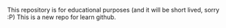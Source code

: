 This repository is for educational purposes (and it will be short lived, sorry :P)
This is a new repo for learn github.
